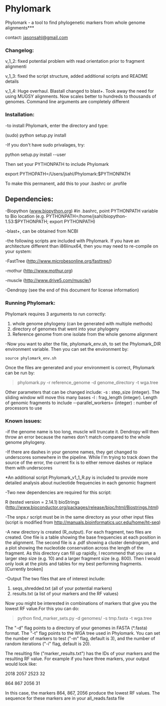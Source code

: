 Phylomark
=========
Phylomark - a tool to find phylogenetic markers from whole genome alignments***

contact: jasonsahl@gmail.com

### Changelog:

v_1_2: fixed potential problem with read orientation prior to fragment alignmenti

v_1_3: fixed the script structure, added additional scripts and README details

v_1_4: Huge overhaul. Blastall changed to blast+. Took away the need for using MUGSY alignments. Now scales better to hundreds to thousands of genomes. Command line arguments are completely different

### Installation:

-to install Phylomark, enter the directory and type:

(sudo) python setup.py install

-If you don't have sudo privalages, try:

python setup.py install --user

Then set your PYTHONPATH to include Phylomark

export PYTHOPATH=/Users/jsahl/Phylomark:$PYTHONPATH

To make this permanent, add this to your .bashrc or .profile

## Dependencies:

-Biopython (www.biopython.org) #in .bashrc, point PYTHONPATH variable to Bio location (e.g. PYTHONPATH=/home/jsahl/biopython-1.53:$PYTHONPATH; export PYTHONPATH)

-blast+, can be obtained from NCBI

-the following scripts are included with Phylomark.  If you have an architecture different than i86linux64, then you may need to re-compile on your system:

-FastTree (http://www.microbesonline.org/fasttree/)

-mothur (http://www.mothur.org)

-muscle (http://www.drive5.com/muscle/)

-Dendropy (see the end of this document for license information)

### Running Phylomark:

Phylomark requires 3 arguments to run correctly:

1. whole genome phylogeny (can be generated with multiple methods)
2. directory of genomes that went into your phylogeny
3. Reference genome from one isolate from the whole genome alignment

-Now you want to alter the file, phylomark_env.sh, to set the Phylomark_DIR environment variable. Then you can set the environment by:

`source phylomark_env.sh`

Once the files are generated and your environment is correct, Phylomark can be run by:

>phylomark.py -r reference_genome -d genome_directory -t wga.tree

Other parameters that can be changed include:
-s : step_size (integer).  The sliding window will move this many bases
-l : frag_length (integer).  Length of genomic fragments to include
--parallel_workers= (integer) : number of processors to use

### Known issues:

-if the genome name is too long, muscle will truncate it.  Dendropy will then throw an error because
the names don't match compared to the whole genome phylogeny.

-If there are dashes in your genome names, they get changed to underscores somewhere in the pipeline.
While I'm trying to track down the source of the error, the current fix is to either remove dashes
or replace them with underscores

*An additional script Phylomark_v1_1_R.py is included to provide more detailed analysis about
nucleotide frequencies in each genomic fragment

-Two new dependencies are required for this script:

R (tested version = 2.14.1)
bioStrings (http://www.bioconductor.org/packages/release/bioc/html/Biostrings.html)

-The snps.r script must be in the same directory as your other input files
(script is modified from http://manuals.bioinformatics.ucr.edu/home/ht-seq)

-A new directory is created (R_output).  For each fragment, two files are created.  One file
is a table showing the base frequencies at each position in the alignment.  The second file is
a .pdf showing a cluster dendrogram, and a plot showing the nucleotide conservation across
the length of the fragment.  As this directory can fill up rapidly, I recommend that you use
a larger step size (e.g. 10) and a larger fragment size (e.g. 800).  Then I would only look
at the plots and tables for my best performing fragments. [Currently broken]

-Output
The two files that are of interest include:

1. seqs_shredded.txt (all of your potential markers)
2. results.txt (a list of your markers and the RF values)

Now you might be interested in combinations of markers that give you the lowest RF value.For this you can do:

>python find_marker_sets.py -d genomes/ -s tmp.fasta -t wga.tree

The "-d" flag points to a directory of your genomes in FASTA (*.fasta) format.  The "-t"
flag points to the WGA tree used in Phylomark.  You can set the number of markers to test
("-m" flag, default is 3), and the number of random iterations ("-i" flag, default is 20).

The resulting file ("marker_results.txt") has the IDs of your markers and the resulting
RF value.  For example if you have three markers, your output would look like:

2018    2057    2523    32

864     867     2056    31

In this case, the markers 864, 867, 2056 produce the lowest RF values.  The sequence
for these markers are in your all_reads.fasta file
